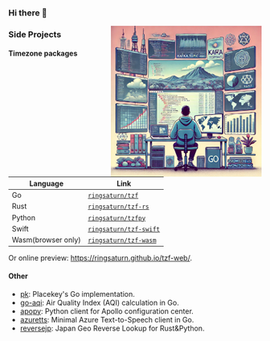 ### Hi there 👋

<img src="./cover.webp" alt="Cover Image" width="300" height="300" align="right">

### Side Projects

#### Timezone packages

| Language           | Link                                                              |
| ------------------ | ----------------------------------------------------------------- |
| Go                 | [`ringsaturn/tzf`](https://github.com/ringsaturn/tzf)             |
| Rust               | [`ringsaturn/tzf-rs`](https://github.com/ringsaturn/tzf-rs)       |
| Python             | [`ringsaturn/tzfpy`](https://github.com/ringsaturn/tzfpy)         |
| Swift              | [`ringsaturn/tzf-swift`](https://github.com/ringsaturn/tzf-swift) |
| Wasm(browser only) | [`ringsaturn/tzf-wasm`](https://github.com/ringsaturn/tzf-wasm)   |

Or online preview: <https://ringsaturn.github.io/tzf-web/>.

#### Other

- [pk](https://github.com/ringsaturn/pk): Placekey's Go implementation.
- [go-aqi](https://github.com/ringsaturn/go-aqi): Air Quality Index (AQI) calculation in Go.
- [apopy](https://github.com/ringsaturn/apopy): Python client for Apollo configuration center.
- [azuretts](https://github.com/ringsaturn/azuretts): Minimal Azure Text-to-Speech client in Go.
- [reversejp](https://github.com/ringsaturn/reversejp): Japan Geo Reverse Lookup for Rust&Python.

<!--
**ringsaturn/ringsaturn** is a ✨ _special_ ✨ repository because its `README.md` (this file) appears on your GitHub profile.

Here are some ideas to get you started:

- 🔭 I’m currently working on ...
- 🌱 I’m currently learning ...
- 👯 I’m looking to collaborate on ...
- 🤔 I’m looking for help with ...
- 💬 Ask me about ...
- 📫 How to reach me: ...
- 😄 Pronouns: ...
- ⚡ Fun fact: ...
-->
